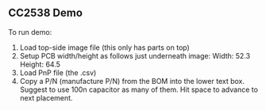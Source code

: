 ## CC2538 Demo

To run demo:

1. Load top-side image file (this only has parts on top)
2. Setup PCB width/height as follows just underneath image:
 Width: 52.3
 Height: 64.5
3. Load PnP file (the .csv)
4. Copy a P/N (manufacture P/N) from the BOM into the lower text box. Suggest to use 100n capacitor as many of them. Hit space to advance to next placement.
